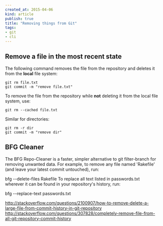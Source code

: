 ```yaml
---
created_at: 2015-04-06 
kind: article
publish: true
title: "Removing things from Git"
tags:
- git
- cli
---
```


## Remove a file in the most recent state 

The following command removes the file from the repository and deletes 
it from the **local** file system:

```
git rm file.txt
git commit -m "remove file.txt"
```

To remove the file from the repository while **not** deleting it from the 
local file system, use:

```
git rm --cached file.txt
```

Similar for directories:

```
git rm -r dir 
git commit -m "remove dir"
```

## BFG Cleaner

The BFG Repo-Cleaner is a faster, simpler alternative to git filter-branch for removing unwanted data. For example, to remove any file named 'Rakefile' (and leave your latest commit untouched), run:

bfg --delete-files Rakefile
To replace all text listed in passwords.txt wherever it can be found in your repository's history, run:

bfg --replace-text passwords.txt


http://stackoverflow.com/questions/2100907/how-to-remove-delete-a-large-file-from-commit-history-in-git-repository
http://stackoverflow.com/questions/307828/completely-remove-file-from-all-git-repository-commit-history






